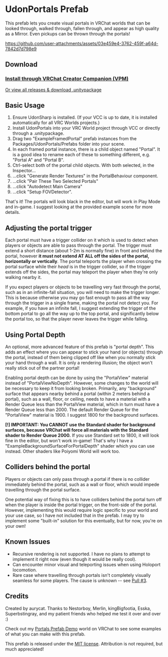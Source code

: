 # UdonPortals Prefab

This prefab lets you create visual portals in VRChat worlds that can be looked through, walked through, fallen through, and appear as high quality as a Mirror. Even pickups can be thrown through the portals!  

https://github.com/user-attachments/assets/03e459e4-3762-459f-a64d-7842d7d798e9


## Download

### [Install through VRChat Creator Companion (VPM)](https://aurycat.github.io/vpm)

[Or view all releases & download .unitypackage](https://github.com/aurycat/UdonPortals/releases)


## Basic Usage

1. Ensure UdonSharp is installed. (If your VCC is up to date, it is installed automatically for all VRC Worlds projects.)
2. Install UdonPortals into your VRC World project through VCC or directly through a .unitypackage.
3. Drag two "ExampleFramedPortal" prefab instances from the Packages/UdonPortals/Prefabs folder into your scene.
4. In each framed portal instance, there is a child object named "Portal". It is a good idea to rename each of these to something different, e.g. "Portal A" and "Portal B".
5. Ctrl-select both of the portal child objects. With both selected, in the Inspector...
6. ...click "Generate Render Textures" in the PortalBehaviour component.
7. ...click "Pair These Two Selected Portals"
8. ...click "Autodetect Main Camera"
9. ...click "Setup FOVDetector".

That's it! The portals will look black in the editor, but will work in Play Mode and in-game. I suggest looking at the provided example scene for more details.


## Adjusting the portal trigger

Each portal must have a trigger collider on it which is used to detect when players or objects are able to pass through the portal. The trigger must extend a short distance (about 1-2m is normally fine) in front and behind the portal, however **it must not extend AT ALL off the sides of the portal, horizontally or vertically**. The portal teleports the player when crossing the portal surface while their *head* is in the trigger collider, so if the trigger extends off the sides, the portal may teleport the player when they're only walking nearby it.

If you expect players or objects to be travelling very fast through the portal, such as in an infinite-fall situation, you will need to make the trigger longer. This is because otherwise you may go fast enough to pass all the way through the trigger in a single frame, making the portal not detect you. For example, if you have an infinite fall, I suggest extending the trigger of the bottom portal to go all the way up to the top portal, and significantly below the portal too, so that the player never leaves the trigger while falling.


## Using Portal Depth

An optional, more advanced feature of this prefab is "portal depth". This adds an effect where you can appear to stick your hand (or objects) through the portal, instead of them being clipped off like when you normally stick your hand through a wall. It is only a rendering illusion; the object won't really stick out of the partner portal!

Enabling portal depth can be done by using the "PortalView" material instead of "PortalViewNoDepth". However, some changes to the world will be necessary to keep it from looking broken. Primarily, any "background" surface that appears nearby behind a portal (within 2 meters behind a portal), such as a wall, floor, or ceiling, needs to have a material with a Render Queue less than the PortalView material, which in turn must have a Render Queue less than 2000. The default Render Queue for the "PortalView" material is 1900. I suggest 1800 for the background surfaces.

**[!] IMPORTANT: You CANNOT use the Standard shader for background surfaces, because VRChat will force all materials with the Standard shader to Render Queue 2000.** If you use Standard set to 1800, it will look fine in the editor, but won't work in-game! That's why I have a "ExampleBackgroundSurfaceForPortalDepth" shader which you can use instead. Other shaders like Poiyomi World will work too.


## Colliders behind the portal

Players or objects can only pass through a portal if there is no collider immediately behind the portal, such as a wall or floor, which would impede travelling through the portal surface.

One potential way of fixing this is to have colliders behind the portal turn off when the player is inside the portal trigger, on the front-side of the portal. However, implementing this would require logic specific to your world and your use case, so I have not included that in the prefab. I may try to implement some "built-in" solution for this eventually, but for now, you're on your own!


## Known Issues

- Recursive rendering is not supported. I have no plans to attempt to implement it right now (even though it would be really cool).
- Can encounter minor visual and teleporting issues when using Holoport locomotion.
- Rare case where travelling through portals isn't completely visually seamless for some players. The cause is unknown -- see [Pull #3](https://github.com/aurycat/UdonPortals/pull/3).


## Credits

Created by aurycat. Thanks to Nestorboy, Merlin, kingBigfootia, Esska, Superbstingray, and my patient friends who helped me test it over and over :)

Check out my [Portals Prefab Demo](https://vrchat.com/home/world/wrld_c6dc655d-e665-4a26-abc9-da0617257bc0) world on VRChat to see some examples of what you can make with this prefab.

This prefab is released under the [MIT license](https://mit-license.org/). Attribution is not required, but much appreciated!
